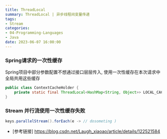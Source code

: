 ```yaml
---
title: ThreadLocal
summary: ThreadLocal | 异步线程间变量传递
tags:
- Stream
categories:
- 04-Programming-Languages
- Java
date: 2023-06-07 16:00:00
---
```


### Spring请求的一次性缓存

Spring项目中部分参数配置不想通过接口层层传入, 使用一次性缓存在本次请求中全局共用这些缓存

```java
public class ContextCacheHolder {
    private static final ThreadLocal<HashMap<String, Object>> LOCAL_CACHE = new ThreadLocal<>();
}
```

### Stream 并行流使用一次性缓存失败

```java
keys.parallelStream().forEach(e -> // dosometing )
```
+ [参考链接] https://blog.csdn.net/Laugh_xiaoao/article/details/122521584
